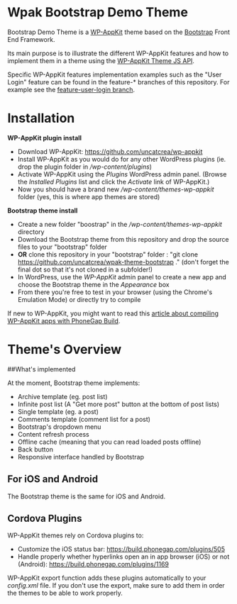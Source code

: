 <!--
Theme Name: Bootstrap demo theme
Description: WP-AppKit demo theme using Bootstrap Front End Framework
Version: 0.2
Theme URI: https://github.com/uncatcrea/wpak-bootstrap-themes
Author: UncatCrea			
Author URI: http://uncategorized-creations.com		
-->

# Wpak Bootstrap Demo Theme
Bootstrap Demo Theme is a <a href="http://getwpappkit.com">WP-AppKit</a> theme based on the <a href="http://getbootstrap.com/">Bootstrap</a> Front End Framework.

Its main purpose is to illustrate the different WP-AppKit features and how to implement them in a 
theme using the <a href="http://uncategorized-creations.com/wp-appkit/doc/">WP-AppKit Theme JS API</a>.

Specific WP-AppKit features implementation examples such as the "User Login" feature can be found in the feature-* branches of this repository. For example see the <a href="https://github.com/uncatcrea/wpak-theme-bootstrap/tree/feature-user-login">feature-user-login branch</a>.

# Installation
**WP-AppKit plugin install**

* Download WP-AppKit: https://github.com/uncatcrea/wp-appkit
* Install WP-AppKit as you would do for any other WordPress plugins (ie. drop the plugin folder in */wp-content/plugins*)
* Activate WP-AppKit using the _Plugins_ WordPress admin panel. (Browse the *Installed Plugins* list and click the *Activate* link of WP-AppKit.)
* Now you should have a brand new */wp-content/themes-wp-appkit* folder (yes, this is where app themes are stored)

**Bootstrap theme install**

* Create a new folder "boostrap" in the */wp-content/themes-wp-appkit* directory
* Download the Bootstrap theme from this repository and drop the source files to your "bootstrap" folder
* **OR** clone this repository in your "bootstrap" folder : "git clone https://github.com/uncatcrea/wpak-theme-bootstrap ." (don't forget the final dot so that it's not cloned in a subfolder!)
* In WordPress, use the *WP-AppKit* admin panel to create a new app and choose the Bootstrap theme in the *Appearance* box
* From there you're free to test in your browser (using the Chrome's Emulation Mode) or directly try to compile

If new to WP-AppKit, you might want to read this <a href="http://www.uncategorized-creations.com/1212/compiling-app-using-wp-appkit-phonegap-build/">article about compiling WP-AppKit apps with PhoneGap Build</a>.

# Theme's Overview

##What's implemented

At the moment, Bootstrap theme implements:

* Archive template (eg. post list)
* Infinite post list (A "Get more post" button at the bottom of post lists)
* Single template (eg. a post)
* Comments template (comment list for a post)
* Bootstrap's dropdown menu 
* Content refresh process
* Offline cache (meaning that you can read loaded posts offline)
* Back button
* Responsive interface handled by Bootstrap

## For iOS and Android
The Bootstrap theme is the same for iOS and Android.

## Cordova Plugins
WP-AppKit themes rely on Cordova plugins to:

* Customize the iOS status bar: https://build.phonegap.com/plugins/505
* Handle properly whether hyperlinks open an in app browser (iOS) or not (Android): https://build.phonegap.com/plugins/1169

WP-AppKit export function adds these plugins automatically to your *config.xml* file. If you don't use the export, make sure to add them in order the themes to be able to work properly.

